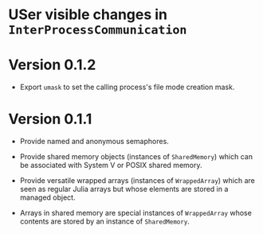 # USer visible changes in `InterProcessCommunication`

# Version 0.1.2

* Export `umask` to set the calling process's file mode creation mask.

# Version 0.1.1

* Provide named and anonymous semaphores.

* Provide shared memory objects (instances of `SharedMemory`) which can be
  associated with System V or POSIX shared memory.

* Provide versatile wrapped arrays (instances of `WrappedArray`) which are seen
  as regular Julia arrays but whose elements are stored in a managed object.

* Arrays in shared memory are special instances of `WrappedArray` whose
  contents are stored by an instance of `SharedMemory`.
